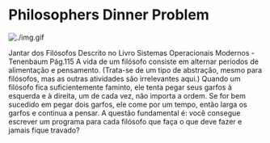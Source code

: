 # Philosophers Dinner Problem

![./img.gif]()

Jantar dos Filósofos Descrito no Livro Sistemas Operacionais Modernos - Tenenbaum Pág.115 A vida de um filósofo consiste em alternar 
períodos de alimentação e pensamento. (Trata-se de um tipo de abstração, mesmo para filósofos, mas as outras atividades são 
irrelevantes aqui.) Quando um filósofo fica suficientemente faminto, ele tenta pegar seus garfos à esquerda e à direita, um de 
cada vez, não importa a ordem. Se for bem sucedido em pegar dois garfos, ele come por um tempo, então larga os garfos e continua 
a pensar. A questão fundamental é: você consegue escrever um programa para cada filósofo que faça o que deve fazer e jamais 
fique travado?
 
